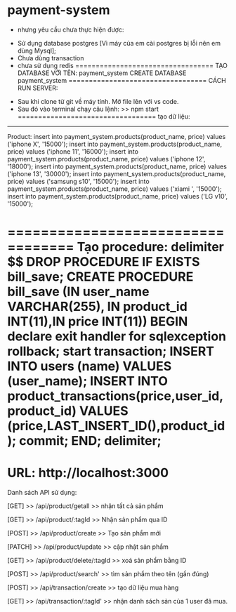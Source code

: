 # payment-system
- nhưng yêu cầu chưa thực hiện được: 
 + Sử dụng database postgres [Vì máy của em cài postgres bị lỗi nên em dùng Mysql];
 + Chưa dùng transaction
 + chưa sử dụng redis
==================================
TẠO DATABASE VỚI TÊN: payment_system
CREATE DATABASE payment_system
==================================
CÁCH RUN SERVER: 
- Sau khi clone từ git về máy tính. Mở file lên với vs code.
- Sau đó vào terminal chạy câu lệnh: >> npm start
==================================
tạo dữ liệu:
---------------
Product: 
insert into payment_system.products(product_name, price) values ('iphone X', '15000');
insert into payment_system.products(product_name, price) values ('iphone 11', '16000');
insert into payment_system.products(product_name, price) values ('iphone 12', '18000');
insert into payment_system.products(product_name, price) values ('iphone 13', '30000');
insert into payment_system.products(product_name, price) values ('samsung s10', '15000');
insert into payment_system.products(product_name, price) values ('xiami ', '15000');
insert into payment_system.products(product_name, price) values ('LG v10', '15000');

==================================
Tạo procedure:
delimiter $$
DROP PROCEDURE IF EXISTS bill_save;
CREATE PROCEDURE bill_save (IN user_name VARCHAR(255), IN product_id INT(11),IN price INT(11))
BEGIN 
	declare exit handler for sqlexception rollback;
	start transaction;
    INSERT INTO users (name) VALUES (user_name);
    INSERT INTO product_transactions(price,user_id,product_id)
	VALUES (price,LAST_INSERT_ID(),product_id);
	commit;
END;
delimiter;
==================================
URL: http://localhost:3000
==================================
Danh sách API sử dụng:

[GET] >> /api/product/getall  >> nhận tất cả sản phẩm

[GET] >> /api/product/:tagId  >> Nhận sản phẩm qua ID
    
[POST] >> /api/product/create >> Tạo sản phẩm mới
  
[PATCH] >>  /api/product/update >> cập nhật sản phẩm
  
[GET] >>  /api/product/delete/:tagId >> xoá sản phẩm bằng ID
  
[POST] >> /api/product/search' >> tìm sản phẩm theo tên (gần đúng)
  
[POST] >> /api/transaction/create >> tạo dữ liệu mua hàng
  
[GET] >> /api/transaction/:tagId' >> nhận danh sách sản của 1 user đã mua.
